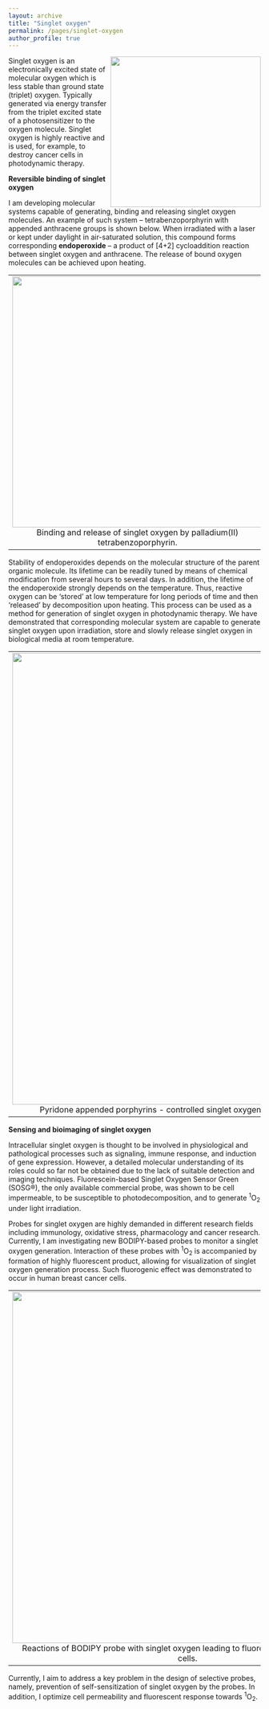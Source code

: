 ```yaml
---
layout: archive
title: "Singlet oxygen"
permalink: /pages/singlet-oxygen
author_profile: true
---
```

<img src="https://mihafil.github.io/academic/images/1O2.jpg" width="300" height="auto" align="right"/>
Singlet oxygen is an electronically excited state of molecular oxygen which is less stable than ground state (triplet) oxygen. 
Typically generated via energy transfer from the triplet excited state of a photosensitizer to the oxygen molecule. 
Singlet oxygen is highly reactive and is used, for example, to destroy cancer cells in photodynamic therapy. 


<strong>Reversible binding of singlet oxygen</strong>

I am developing molecular systems capable of generating, binding and releasing singlet oxygen molecules. 
An example of such system – tetrabenzoporphyrin with appended anthracene groups is shown below. 
When irradiated with a laser or kept under daylight in air-saturated solution, this compound forms corresponding <strong>endoperoxide</strong> – 
a product of [4+2] cycloaddition reaction between singlet oxygen and anthracene. 
The release of bound oxygen molecules can be achieved upon heating.

<table width="500" border="0" cellpadding="5">
<tr>
<td align="center" valign="center">
<img src="https://mihafil.github.io/academic/images/TBP-O2.jpg" style="width:500px;height:auto">
<br />
Binding and release of singlet oxygen by palladium(II) tetrabenzoporphyrin.
</td>
</tr>
</table>

Stability of endoperoxides depends on the molecular structure of the parent organic molecule. Its lifetime can be readily tuned by means of chemical modification from several hours to several days. In addition, the lifetime of the endoperoxide strongly depends on the temperature. Thus, reactive oxygen can be ‘stored’ at low temperature for long periods of time and then ‘released’ by decomposition upon heating. This process can be used as a method for generation of singlet oxygen in photodynamic therapy. We have demonstrated that corresponding molecular system are capable to generate singlet oxygen upon irradiation, store and slowly release singlet oxygen in biological media at room temperature.

<table width="900" border="0" cellpadding="5">
<tr>
<td align="center" valign="center">
<img src="https://mihafil.github.io/academic/images/pyridone-porphyrins.jpg" style="width:900px;height:auto">
<br />
Pyridone appended porphyrins - controlled singlet oxygen release sensitizers for photodynamic therapy.
</td>
</tr>
</table>

<strong>Sensing and bioimaging of singlet oxygen</strong>

Intracellular singlet oxygen is thought to be involved in physiological and pathological processes such as signaling, immune response, and induction of gene expression.  However, a detailed molecular understanding of its roles could so far not be obtained due to the lack of suitable detection and imaging techniques. Fluorescein-based Singlet Oxygen Sensor Green (SOSG®), the only available commercial probe, was shown to be cell impermeable, to be susceptible to photodecomposition, and to generate <sup>1</sup>O<sub>2</sub> under light irradiation. 

Probes for singlet oxygen are highly demanded in different research fields including immunology, oxidative stress, pharmacology and cancer research.
Currently, I am investigating new BODIPY-based probes to monitor a singlet oxygen generation. Interaction of these probes with <sup>1</sup>O<sub>2</sub> is accompanied by formation of highly fluorescent product, allowing for visualization of singlet oxygen generation process. Such fluorogenic effect was demonstrated to occur in human breast cancer cells.

<table width="700" border="0" cellpadding="5">
<tr>
<td align="center" valign="center">
<img src="https://mihafil.github.io/academic/images/bodipy-O2.jpg" style="width:700px;height:auto">
<br />
Reactions of BODIPY probe with singlet oxygen leading to fluorogenic response in living cells.
</td>
</tr>
</table>

Currently, I aim to address a key problem in the design of selective probes, namely, prevention of self-sensitization of singlet oxygen by the probes. In addition, I optimize cell permeability and fluorescent response towards <sup>1</sup>O<sub>2</sub>. 
